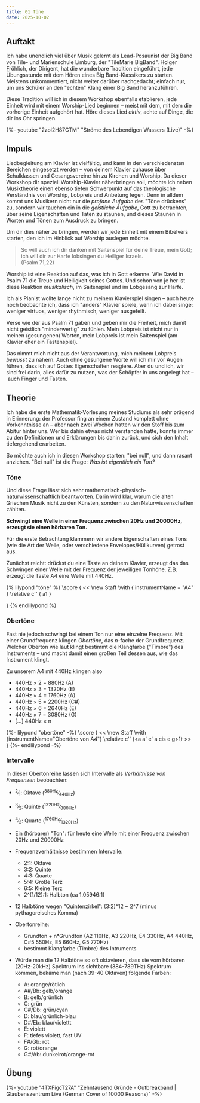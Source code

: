 ```yaml
---
title: 01 Töne
date: 2025-10-02
---
```


## Auftakt

Ich habe unendlich viel über Musik gelernt als Lead-Posaunist der Big Band von Tile- und Marienschule Limburg, der "TileMarie BigBand". Holger Fröhlich, der Dirigent, hat die wunderbare Tradition eingeführt, jede Übungsstunde mit dem Hören eines Big Band-Klassikers zu starten. Meistens unkommentiert, nicht weiter darüber nachgedacht; einfach nur, um uns Schüler an den "echten" Klang einer Big Band heranzuführen.

Diese Tradition will ich in diesem Workshop ebenfalls etablieren, jede Einheit wird mit einem Worship-Lied beginnen – meist mit dem, mit dem die vorherige Einheit aufgehört hat. Höre dieses Lied _aktiv_, achte auf Dinge, die dir ins Ohr springen.

{%- youtube "2zol2H87GTM" "Ströme des Lebendigen Wassers (Live)" -%}

## Impuls

Liedbegleitung am Klavier ist vielfältig, und kann in den verschiedensten Bereichen eingesetzt werden – von deinem Klavier zuhause über Schulklassen und Gesangsvereine hin zu Kirchen und Worship. Da dieser Workshop dir speziell Worship-Klavier näherbringen soll, möchte ich neben Musiktheorie einen ebenso tiefen Schwerpunkt auf das theologische Verständnis von Worship, Lobpreis und Anbetung legen. Denn in alldem kommt uns Musikern nicht nur die _profane Aufgabe_ des "Töne drückens" zu, sondern wir tauchen ein in die _geistliche Aufgabe_, Gott zu betrachten, über seine Eigenschaften und Taten zu staunen, und dieses Staunen in Worten und Tönen zum Ausdruck zu bringen.

Um dir dies näher zu bringen, werden wir jede Einheit mit einem Bibelvers starten, den ich im Hinblick auf Worship auslegen möchte.

> So will auch ich dir danken mit Saitenspiel für deine Treue, mein Gott; ich will dir zur Harfe lobsingen du Heiliger Israels.  
> (Psalm 71,22)

Worship ist eine Reaktion auf das, was ich in Gott erkenne. Wie David in Psalm 71 die Treue und Heiligkeit seines Gottes. Und schon von je her ist diese Reaktion _musikalisch_, im Saitenspiel und im Lobgesang zur Harfe.

Ich als Pianist wollte lange nicht zu meinem Klavierspiel singen – auch heute noch beobachte ich, dass ich "anders" Klavier spiele, wenn ich dabei singe: weniger virtuos, weniger rhythmisch, weniger ausgefeilt.

Verse wie der aus Psalm 71 gaben und geben mir die Freiheit, mich damit nicht geistlich "minderwertig" zu fühlen. Mein Lobpreis ist nicht nur in meinen (gesungenen) Worten, mein Lobpreis ist mein Saitenspiel (am Klavier eher ein Tastenspiel).

Das nimmt mich nicht aus der Verantwortung, mich meinem Lobpreis _bewusst_ zu nähern. Auch ohne gesungene Worte will ich mir vor Augen führen, dass ich auf Gottes Eigenschaften reagiere. Aber du und ich, wir sind frei darin, alles dafür zu nutzen, was der Schöpfer in uns angelegt hat – auch Finger und Tasten.

## Theorie

Ich habe die erste Mathematik-Vorlesung meines Studiums als sehr prägend in Erinnerung: der Professor fing an einem Zustand komplett ohne Vorkenntnisse an – aber nach zwei Wochen hatten wir den Stoff bis zum Abitur hinter uns. Wer bis dahin etwas nicht verstanden hatte, konnte immer zu den Definitionen und Erklärungen bis dahin zurück, und sich den Inhalt tiefergehend erarbeiten.

So möchte auch ich in diesen Workshop starten: "bei null", und dann rasant anziehen. "Bei null" ist die Frage: _Was ist eigentlich ein Ton?_

### Töne

Und diese Frage lässt sich sehr mathematisch-physisch-naturwissenschaftlich beantworten. Darin wird klar, warum die alten Griechen Musik nicht zu den Künsten, sondern zu den Naturwissenschaften zählten.

**Schwingt eine Welle in einer Frequenz zwischen 20Hz und 20000Hz, erzeugt sie einen hörbaren Ton.**

Für die erste Betrachtung klammern wir andere Eigenschaften eines Tons (wie die Art der Welle, oder verschiedene Envelopes/Hüllkurven) getrost aus.

Zunächst reicht: drückst du eine Taste an deinem Klavier, erzeugt das das Schwingen einer Welle mit der Frequenz der jeweiligen Tonhöhe. Z.B. erzeugt die Taste A4 eine Welle mit 440Hz.

{% lilypond "töne" %}
\score {
  <<
    \new Staff \with { instrumentName = "A4" } \relative c'' { a1 }
  >>
}
{% endlilypond %}

### Obertöne

Fast nie jedoch schwingt bei einem Ton nur eine einzelne Frequenz. Mit einer Grundfrequenz klingen _Obertöne_, das _n_-fache der Grundfrequenz. Welcher Oberton wie laut klingt bestimmt die Klangfarbe ("Timbre") des Instruments – und macht damit einen großen Teil dessen aus, wie das Instrument klingt.

Zu unserem A4 mit 440Hz klingen also

- 440Hz &times; 2 = 880Hz (A)
- 440Hz &times; 3 = 1320Hz (E)
- 440Hz &times; 4 = 1760Hz (A)
- 440Hz &times; 5 = 2200Hz (C#)
- 440Hz &times; 6 = 2640Hz (E)
- 440Hz &times; 7 = 3080Hz (G)
- […] 440Hz &times; n

{%- lilypond "obertöne" -%}
\score {
    <<
        \new Staff \with {instrumentName="Obertöne von A4"} \relative c'' {<a a' e' a cis e g>1}
    >>
}
{%- endlilypond -%}

### Intervalle

In dieser Obertonreihe lassen sich Intervalle als _Verhältnisse von Frequenzen_ beobachten:

- <sup>2</sup>&frasl;<sub>1</sub>: Oktave (<sup>880Hz</sup>&frasl;<sub>440Hz</sub>)
- <sup>3</sup>&frasl;<sub>2</sub>: Quinte (<sup>1320Hz</sup>&frasl;<sub>880Hz</sub>)
- <sup>4</sup>&frasl;<sub>3</sub>: Quarte (<sup>1760Hz</sup>&frasl;<sub>1320Hz</sub>)

- Ein (hörbarer) "Ton": für heute eine Welle mit einer Frequenz zwischen 20Hz und 20000Hz
- Frequenzverhältnisse bestimmen Intervalle:
    - 2:1: Oktave
    - 3:2: Quinte
    - 4:3: Quarte
    - 5:4: Große Terz
    - 6:5: Kleine Terz
    - 2^(1/12):1: Halbton (ca 1.05946:1)
- 12 Halbtöne wegen "Quintenzirkel": (3:2)^12 ~ 2^7 (minus pythagoreisches Komma)
- Obertonreihe:
    - Grundton + n*Grundton (A2 110Hz, A3 220Hz, E4 330Hz, A4 440Hz, C#5 550Hz, E5 660Hz, G5 770Hz)
    - bestimmt Klangfarbe (Timbre) des Intruments
- Würde man die 12 Halbtöne so oft oktavieren, dass sie vom hörbaren (20Hz-20kHz) Spektrum ins sichtbare (384-789THz) Spektrum kommen, bekäme man (nach 39-40 Oktaven) folgende Farben:
    - A: orange/rötlich
    - A#/Bb: gelb/orange
    - B: gelb/grünlich
    - C: grün
    - C#/Db: grün/cyan
    - D: blau/grünlich-blau
    - D#/Eb: blau/violettt
    - E: violett
    - F: tiefes violett, fast UV
    - F#/Gb: rot
    - G: rot/orange
    - G#/Ab: dunkelrot/orange-rot

## Übung

{%- youtube "4TXFigcT27A" "Zehntausend Gründe - Outbreakband | Glaubenszentrum Live (German Cover of 10000 Reasons)" -%}
